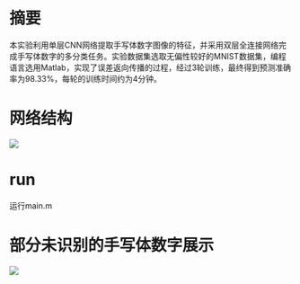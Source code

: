 # 摘要
本实验利用单层CNN网络提取手写体数字图像的特征，并采用双层全连接网络完成手写体数字的多分类任务。实验数据集选取无偏性较好的MNIST数据集，编程语言选用Matlab，实现了误差返向传播的过程，经过3轮训练，最终得到预测准确率为98.33%，每轮的训练时间约为4分钟。

# 网络结构
![]("figure/F1.png")

# run
运行main.m

# 部分未识别的手写体数字展示
![]("figure/F2.png")
